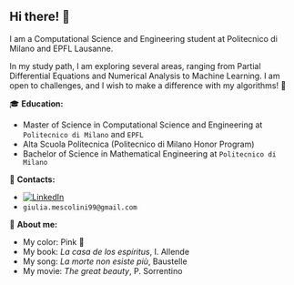 ## Hi there! :ghost:

I am a Computational Science and Engineering student at Politecnico di Milano and EPFL Lausanne.

In my study path, I am exploring several areas, ranging from Partial Differential Equations and Numerical Analysis to Machine Learning. 
I am open to challenges, and I wish to make a difference with my algorithms! :rocket:

:mortar_board: **Education:**
 - Master of Science in Computational Science and Engineering at `Politecnico di Milano` and `EPFL`
 - Alta Scuola Politecnica (Politecnico di Milano Honor Program)
 - Bachelor of Science in Mathematical Engineering at `Politecnico di Milano`

:loudspeaker: **Contacts:**
- [![LinkedIn](https://img.shields.io/badge/-LinkedIn-blue?style=flat&logo=Linkedin&logoColor=white)](https://www.linkedin.com/in/giuliamescolini/)
- `giulia.mescolini99@gmail.com`
 
🎀 **About me:**
- My color: Pink :sparkling_heart:
- My book: _La casa de los espíritus_, I. Allende
- My song: _La morte non esiste più_, Baustelle
- My movie: _The great beauty_, P. Sorrentino
